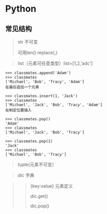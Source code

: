 # Python

## 常见结构

> str 不可变
>
> 可用len() replace(,)

> list（元素可任意类型）list=[1,2,'adc']

```
>>> classmates.append('Adam')
>>> classmates
['Michael', 'Bob', 'Tracy', 'Adam']
在最后追加一个元素
```

```
>>> classmates.insert(1, 'Jack')
>>> classmates
['Michael', 'Jack', 'Bob', 'Tracy', 'Adam']
在制定位置插入
```

```
>>> classmates.pop()
'Adam'
>>> classmates
['Michael', 'Jack', 'Bob', 'Tracy']
```

```
>>> classmates.pop(1)
'Jack'
>>> classmates
['Michael', 'Bob', 'Tracy']
```

> tuple(元素不可变）

> dic 字典 

> > {key:value} 元素定义
> >
> > dic.get()
> >
> > dic.pop()
> >
> > 